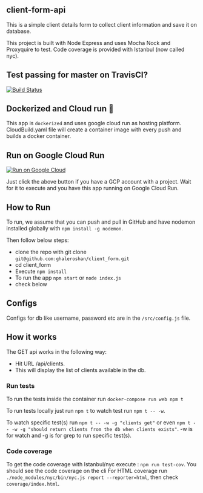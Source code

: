 ## client-form-api
This is a simple client details form to collect client information and save it on database.

This project is built with Node Express and uses Mocha Nock and Proxyquire to test. Code coverage is provided with Istanbul (now called nyc).

## Test passing for master on TravisCI?
[![Build Status](https://travis-ci.com/ghaleroshan/client-form-api.svg?branch=master)](https://travis-ci.com/ghaleroshan/client-form-api)

## Dockerized and Cloud run :whale:
This app is `dockerized` and uses google cloud run as hosting platform. CloudBuild.yaml file will create a container image with every push and builds a docker container.

## Run on Google Cloud Run

[![Run on Google Cloud](https://storage.googleapis.com/cloudrun/button.svg)](https://console.cloud.google.com/cloudshell/editor?shellonly=true&cloudshell_image=gcr.io/cloudrun/button&cloudshell_git_repo=https://github.com/ghaleroshan/client-form-api.git)

Just click the above button if you have a GCP account with a project. Wait for it to execute and you have this app running
on Google Cloud Run.

## How to Run
To run, we assume that you can push and pull in GitHub and have nodemon installed globally with `npm install -g nodemon`. 

Then follow below steps:

- clone the repo with git clone `git@github.com:ghaleroshan/client_form.git`
- cd client_form
- Execute `npm install`
- To run the app `npm start` or `node index.js`
- check below

## Configs
Configs for db like username, password etc are in the `/src/config.js` file.

## How it works
The GET api works in the following way:

- Hit URL /api/clients.
- This will display the list of clients available in the db.

### Run tests

To run the tests inside the container run `docker-compose run web npm t`

To run tests locally just run `npm t` to watch test run `npm t -- -w`.

To watch specific test(s) run `npm t -- -w -g "clients get"` or even
`npm t -- -w -g "should return clients from the db when clients exists"`. -w is for watch and -g is for grep to run specific test(s).

### Code coverage

To get the code coverage with Istanbul/nyc execute : `npm run test-cov`. You should see the code coverage on the cli
For HTML coverage run `./node_modules/nyc/bin/nyc.js report --reporter=html`, then check `coverage/index.html`.
